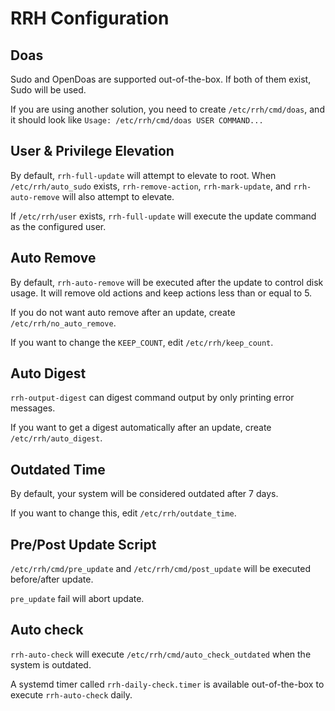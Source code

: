 # RRH Configuration

## Doas

Sudo and OpenDoas are supported out-of-the-box. If both of them exist, Sudo will be used.

If you are using another solution, you need to create `/etc/rrh/cmd/doas`, and it should look like `Usage: /etc/rrh/cmd/doas USER COMMAND...`

## User & Privilege Elevation

By default, `rrh-full-update` will attempt to elevate to root. When `/etc/rrh/auto_sudo` exists, `rrh-remove-action`, `rrh-mark-update`, and `rrh-auto-remove` will also attempt to elevate.

If `/etc/rrh/user` exists, `rrh-full-update` will execute the update command as the configured user.

## Auto Remove

By default, `rrh-auto-remove` will be executed after the update to control disk usage. It will remove old actions and keep actions less than or equal to 5.

If you do not want auto remove after an update, create `/etc/rrh/no_auto_remove`.

If you want to change the `KEEP_COUNT`, edit `/etc/rrh/keep_count`.

## Auto Digest

`rrh-output-digest` can digest command output by only printing error messages.

If you want to get a digest automatically after an update, create `/etc/rrh/auto_digest`.

## Outdated Time

By default, your system will be considered outdated after 7 days.

If you want to change this, edit `/etc/rrh/outdate_time`.

## Pre/Post Update Script

`/etc/rrh/cmd/pre_update` and `/etc/rrh/cmd/post_update` will be executed before/after update.

`pre_update` fail will abort update.

## Auto check

`rrh-auto-check` will execute `/etc/rrh/cmd/auto_check_outdated` when the system is outdated.

A systemd timer called `rrh-daily-check.timer` is available out-of-the-box to execute `rrh-auto-check` daily.
